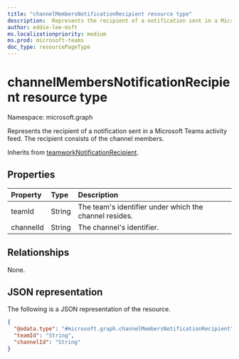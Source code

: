 ```yaml
---
title: "channelMembersNotificationRecipient resource type"
description:  Represents the recipient of a notification sent in a Microsoft Teams activity feed. The recipient consists of the channel members.
author: eddie-lee-msft
ms.localizationpriority: medium
ms.prod: microsoft-teams
doc_type: resourcePageType
---
```


# channelMembersNotificationRecipient resource type

Namespace: microsoft.graph


Represents the recipient of a notification sent in a Microsoft Teams activity feed. The recipient consists of the channel members.

Inherits from [teamworkNotificationRecipient](teamworknotificationrecipient.md).

## Properties
| Property  | Type   | Description                                            |
| :-------- | :----- | :----------------------------------------------------- |
| teamId    | String | The team's identifier under which the channel resides. |
| channelId | String | The channel's identifier.                              |

## Relationships
None.

## JSON representation
The following is a JSON representation of the resource.
<!-- {
  "blockType": "resource",
  "@odata.type": "microsoft.graph.channelMembersNotificationRecipient"
}
-->

``` json
{
  "@odata.type": "#microsoft.graph.channelMembersNotificationRecipient",
  "teamId": "String",
  "channelId": "String"
}
```
